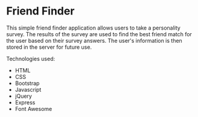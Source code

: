 # Friend Finder

This simple friend finder application allows users to take a personality survey. The results of the survey are used to find the best friend match for the user based on their survey answers. The user's information is then stored in the server for future use.

Technologies used:
* HTML
* CSS
* Bootstrap
* Javascript
* jQuery
* Express
* Font Awesome